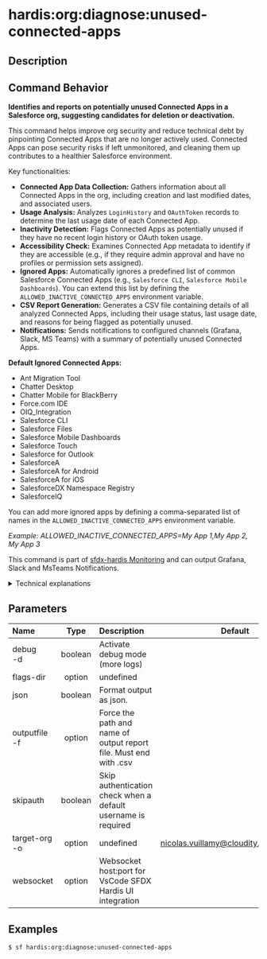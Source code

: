 <!-- This file has been generated with command 'sf hardis:doc:plugin:generate'. Please do not update it manually or it may be overwritten -->
# hardis:org:diagnose:unused-connected-apps

## Description


## Command Behavior

**Identifies and reports on potentially unused Connected Apps in a Salesforce org, suggesting candidates for deletion or deactivation.**

This command helps improve org security and reduce technical debt by pinpointing Connected Apps that are no longer actively used. Connected Apps can pose security risks if left unmonitored, and cleaning them up contributes to a healthier Salesforce environment.

Key functionalities:

- **Connected App Data Collection:** Gathers information about all Connected Apps in the org, including creation and last modified dates, and associated users.
- **Usage Analysis:** Analyzes `LoginHistory` and `OAuthToken` records to determine the last usage date of each Connected App.
- **Inactivity Detection:** Flags Connected Apps as potentially unused if they have no recent login history or OAuth token usage.
- **Accessibility Check:** Examines Connected App metadata to identify if they are accessible (e.g., if they require admin approval and have no profiles or permission sets assigned).
- **Ignored Apps:** Automatically ignores a predefined list of common Salesforce Connected Apps (e.g., `Salesforce CLI`, `Salesforce Mobile Dashboards`). You can extend this list by defining the `ALLOWED_INACTIVE_CONNECTED_APPS` environment variable.
- **CSV Report Generation:** Generates a CSV file containing details of all analyzed Connected Apps, including their usage status, last usage date, and reasons for being flagged as potentially unused.
- **Notifications:** Sends notifications to configured channels (Grafana, Slack, MS Teams) with a summary of potentially unused Connected Apps.

**Default Ignored Connected Apps:**

- Ant Migration Tool
- Chatter Desktop
- Chatter Mobile for BlackBerry
- Force.com IDE
- OIQ_Integration
- Salesforce CLI
- Salesforce Files
- Salesforce Mobile Dashboards
- Salesforce Touch
- Salesforce for Outlook
- SalesforceA
- SalesforceA for Android
- SalesforceA for iOS
- SalesforceDX Namespace Registry
- SalesforceIQ

You can add more ignored apps by defining a comma-separated list of names in the `ALLOWED_INACTIVE_CONNECTED_APPS` environment variable.

_Example: 
ALLOWED_INACTIVE_CONNECTED_APPS=My App 1,My App 2, My App 3_

This command is part of [sfdx-hardis Monitoring](https://sfdx-hardis.cloudity.com/salesforce-monitoring-unused-connected-apps/) and can output Grafana, Slack and MsTeams Notifications.

<details markdown="1">
<summary>Technical explanations</summary>

The command's technical implementation involves:

- **Salesforce SOQL Queries:** It performs SOQL queries against `ConnectedApplication`, `LoginHistory`, and `OAuthToken` objects to gather comprehensive data about Connected Apps and their usage.
- **Temporary SFDX Project:** It creates a temporary SFDX project to retrieve Connected App metadata, allowing for local parsing and analysis of their XML files.
- **Metadata Parsing:** It parses the `connectedApp-meta.xml` files to check for `isAdminApproved` and the presence of `profileName` or `permissionsetName` to determine accessibility.
- **Data Correlation:** It correlates data from various Salesforce objects to build a complete picture of each Connected App's usage and status.
- **Date Calculation:** Uses `moment` to calculate the time since the last OAuth token usage.
- **Report Generation:** It uses `generateCsvFile` to create the CSV report of unused Connected Apps.
- **Notification Integration:** It integrates with the `NotifProvider` to send notifications, including attachments of the generated CSV report and metrics for monitoring dashboards.
- **File System Operations:** Uses `fs-extra` for creating and removing temporary directories and files.
- **Environment Variable Reading:** Reads the `ALLOWED_INACTIVE_CONNECTED_APPS` environment variable to customize the list of ignored Connected Apps.
</details>


## Parameters

| Name              |  Type   | Description                                                       |                Default                 | Required | Options |
|:------------------|:-------:|:------------------------------------------------------------------|:--------------------------------------:|:--------:|:-------:|
| debug<br/>-d      | boolean | Activate debug mode (more logs)                                   |                                        |          |         |
| flags-dir         | option  | undefined                                                         |                                        |          |         |
| json              | boolean | Format output as json.                                            |                                        |          |         |
| outputfile<br/>-f | option  | Force the path and name of output report file. Must end with .csv |                                        |          |         |
| skipauth          | boolean | Skip authentication check when a default username is required     |                                        |          |         |
| target-org<br/>-o | option  | undefined                                                         | nicolas.vuillamy@cloudity.com.playnico |          |         |
| websocket         | option  | Websocket host:port for VsCode SFDX Hardis UI integration         |                                        |          |         |

## Examples

```shell
$ sf hardis:org:diagnose:unused-connected-apps
```


